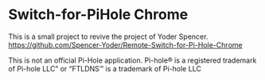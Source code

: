 # Switch-for-PiHole Chrome

This is a small project to revive the project of Yoder Spencer.
https://github.com/Spencer-Yoder/Remote-Switch-for-Pi-Hole-Chrome	


This is not an official Pi-Hole application.
Pi-hole® is a registered trademark of Pi-hole LLC” or “FTLDNS™ is a trademark of Pi-hole LLC
